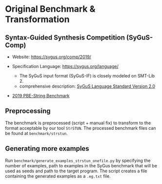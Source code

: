 # Original Benchmark & Transformation
## Syntax-Guided Synthesis Competition (SyGuS-Comp)
- Website: https://sygus.org/comp/2019/
- Specification Language: https://sygus.org/language/
  - The SyGuS input format (SyGuS-IF) is closely modeled on SMT-Lib 2.
  - comprehensive description: [SyGuS Language Standard Version 2.0](https://sygus.org/assets/pdf/SyGuS-IF_2.0.pdf)

- [2019 PBE-String Benchmark](https://github.com/SyGuS-Org/benchmarks/tree/master/comp/2019/PBE_SLIA_Track)

## Preprocessing

The benchmark is preprocessed (script + manual fix) to transform to the format acceptable by our tool `StrSTUN`. The processed benchmark files can be found at `benchmark/strstun`.
## Generating more examples

Run `benchmark/generate_examples_strstun_onefile.py` by specifying the number of examples, path to examples in the SyGus
benchmark that will be used as seeds and path to the target program.
The script creates a file containing the generated examples as a `.eg.txt` file.
